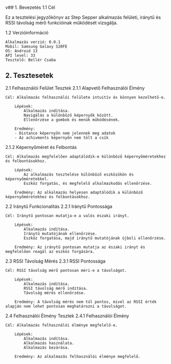 v## 1. Bevezetés
1.1 Cél

Ez a tesztelési jegyzőkönyv az Step Sepper alkalmazás felületi, iránytű és RSSI távolság mérő funkcióinak működését vizsgálja.

1.2 Verzióinformáció

    Alkalmazás verzió: 0.0.1
    Mobil: Samsung Galaxy S20FE
    OS: Android 13
    API level: 33
    Tesztelő: Bellér Csaba

## 2. Tesztesetek
2.1 Felhasználói Felület Tesztek
2.1.1 Alapvető Felhasználói Élmény

    Cél: Alkalmazás felhasználói felülete intuitív és könnyen kezelhető-e.

        Lépések:
            Alkalmazás indítása.
            Navigálás a különböző képernyők között.
            Ellenőrzése a gombok és menük működésének.

        Eredmény: 
        - Distance képernyőn nem jelennek meg adatok
        - Az achivments képernyőn nem tölt a csík


2.1.2 Képernyőméret és Felbontás

    Cél: Alkalmazás megfelelően adaptálódik-e különböző képernyőméretekhez és felbontásokhoz.

        Lépések:
            Az alkalmazás tesztelése különböző eszközökön és képernyőméretekkel.
            Eszköz forgatás, és megfelelő alkalmazkodás ellenőrzése.

        Eredmény: Az alkalmazás helyesen adaptálódik a különböző képernyőméretekhez és felbontásokhoz.

2.2 Iránytű Funkcionalitás
2.2.1 Iránytű Pontossága

    Cél: Iránytű pontosan mutatja-e a valós északi irányt.

        Lépések:
            Alkalmazás indítása.
            Iránytű mutatójának ellenőrzése.
            Eszköz forgatása, majd iránytű mutatójának újboli ellenőrzése.

        Eredmény: Az iránytű pontosan mutatja az északi irányt és megfelelően reagál az eszköz forgására.

2.3 RSSI Távolság Mérés
2.3.1 RSSI Pontossága

    Cél: RSSI távolság mérő pontosan méri-e a távolságot.

        Lépések:
            Alkalmazás indítása.
            RSSI távolság mérő indítása.
            Távolság mérés ellenőrzése.

        Eredmény: A távolság mérés nem túl pontos, mivel az RSSI érték alapján nem lehet pontosan meghatározni a távolságot.

2.4 Felhasználói Élmény Tesztek
2.4.1 Felhasználói Élmény

    Cél: Alkalmazás felhasználói élménye megfelelő-e.

        Lépések:
            Alkalmazás indítása.
            Alkalmazás használata.
            Alkalmazás bezárása.

        Eredmény: Az alkalmazás felhasználói élménye megfelelő.
